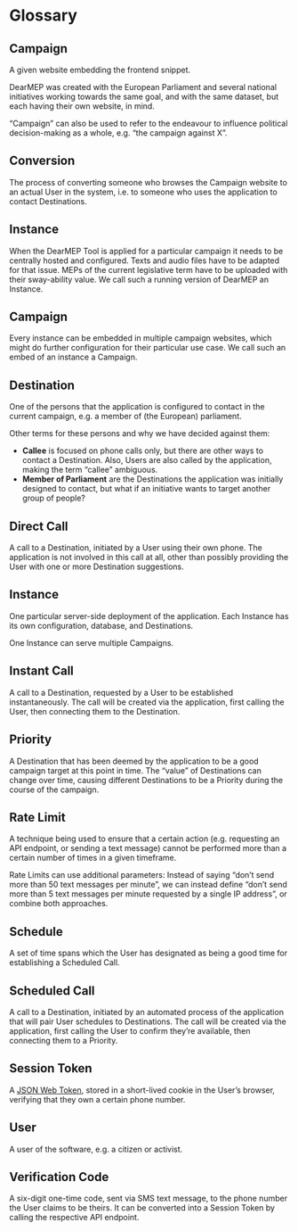 <!--
SPDX-FileCopyrightText: © 2022 Tim Weber
SPDX-FileCopyrightText: © 2023 Thomas Lohninger

SPDX-License-Identifier: AGPL-3.0-or-later
-->

# Glossary

## Campaign

A given website embedding the frontend snippet.

DearMEP was created with the European Parliament and several national initiatives working towards the same goal, and with the same dataset, but each having their own website, in mind.

“Campaign” can also be used to refer to the endeavour to influence political decision-making as a whole, e.g. “the campaign against X”.

## Conversion

The process of converting someone who browses the Campaign website to an actual User in the system, i.e. to someone who uses the application to contact Destinations.

## Instance

When the DearMEP Tool is applied for a particular campaign it needs to be centrally hosted and configured. Texts and audio files have to be adapted for that issue. MEPs of the current legislative term have to be uploaded with their sway-ability value. We call such a running version of DearMEP an Instance.

## Campaign
Every instance can be embedded in multiple campaign websites, which might do further configuration for their particular use case. We call such an embed of an instance a Campaign.

## Destination

One of the persons that the application is configured to contact in the current campaign, e.g. a member of (the European) parliament.

Other terms for these persons and why we have decided against them:

* **Callee** is focused on phone calls only, but there are other ways to contact a Destination. Also, Users are also called by the application, making the term “callee” ambiguous.
* **Member of Parliament** are the Destinations the application was initially designed to contact, but what if an initiative wants to target another group of people?

## Direct Call

A call to a Destination, initiated by a User using their own phone.
The application is not involved in this call at all, other than possibly providing the User with one or more Destination suggestions.

## Instance

One particular server-side deployment of the application.
Each Instance has its own configuration, database, and Destinations.

One Instance can serve multiple Campaigns.

## Instant Call

A call to a Destination, requested by a User to be established instantaneously.
The call will be created via the application, first calling the User, then connecting them to the Destination.

## Priority

A Destination that has been deemed by the application to be a good campaign target at this point in time.
The “value” of Destinations can change over time, causing different Destinations to be a Priority during the course of the campaign.

## Rate Limit

A technique being used to ensure that a certain action (e.g. requesting an API endpoint, or sending a text message) cannot be performed more than a certain number of times in a given timeframe.

Rate Limits can use additional parameters:
Instead of saying “don’t send more than 50 text messages per minute”, we can instead define “don’t send more than 5 text messages per minute requested by a single IP address”, or combine both approaches.

## Schedule

A set of time spans which the User has designated as being a good time for establishing a Scheduled Call.

## Scheduled Call

A call to a Destination, initiated by an automated process of the application that will pair User schedules to Destinations.
The call will be created via the application, first calling the User to confirm they’re available, then connecting them to a Priority.

## Session Token

A [JSON Web Token](https://en.wikipedia.org/wiki/JSON_Web_Token), stored in a short-lived cookie in the User’s browser, verifying that they own a certain phone number.

## User

A user of the software, e.g. a citizen or activist.

## Verification Code

A six-digit one-time code, sent via SMS text message, to the phone number the User claims to be theirs.
It can be converted into a Session Token by calling the respective API endpoint.

